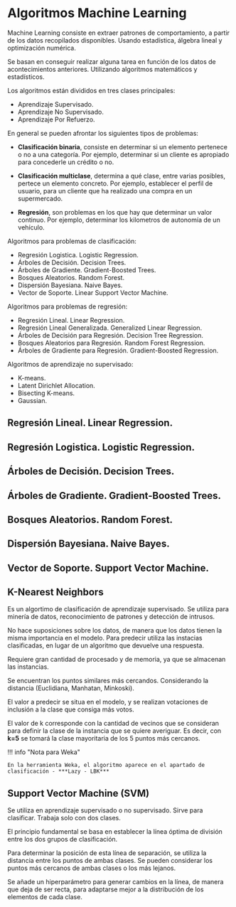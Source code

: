 # Algoritmos Machine Learning

Machine Learning consiste en extraer patrones de comportamiento, a partir de los datos recopilados disponibles. Usando estadística, álgebra lineal y optimización numérica.

Se basan en conseguir realizar alguna tarea en función de los datos de acontecimientos anteriores. Utilizando algoritmos matemáticos y estadísticos.

Los algoritmos están divididos en tres clases principales:

*   Aprendizaje Supervisado.
*   Aprendizaje No Supervisado.
*   Aprendizaje Por Refuerzo.

En general se pueden afrontar los siguientes tipos de problemas:

*   **Clasificación binaria**, consiste en determinar si un elemento pertenece o no a una categoría. Por ejemplo, determinar si un cliente es apropiado para concederle un crédito o no.

*   **Clasificación multiclase**, determina a qué clase, entre varias posibles, pertece un elemento concreto. Por ejemplo, establecer el perfil de usuario, para un cliente que ha realizado una compra en un supermercado.

*   **Regresión**, son problemas en los que hay que determinar un valor continuo. Por ejemplo, determinar los kilometros de autonomía de un vehículo.

Algoritmos para problemas de clasificación:


*   Regresión Logistica. Logistic Regression.
*   Árboles de Decisión. Decision Trees.
*   Árboles de Gradiente. Gradient-Boosted Trees.
*   Bosques Aleatorios. Random Forest.
*   Dispersión Bayesiana. Naive Bayes.
*   Vector de Soporte. Linear Support Vector Machine.

Algoritmos para problemas de regresión:

*   Regresión Lineal. Linear Regression.
*   Regresión Lineal Generalizada. Generalized Linear Regression.
*   Árboles de Decisión para Regresión. Decision Tree Regression.
*   Bosques Aleatorios para Regresión. Random Forest Regression.
*   Árboles de Gradiente para Regresión. Gradient-Boosted Regression.


Algoritmos de aprendizaje no supervisado:

*   K-means.
*   Latent Dirichlet Allocation.
*   Bisecting K-means.
*   Gaussian.


## Regresión Lineal. Linear Regression.


## Regresión Logistica. Logistic Regression.


## Árboles de Decisión. Decision Trees.


## Árboles de Gradiente. Gradient-Boosted Trees.


## Bosques Aleatorios. Random Forest.


## Dispersión Bayesiana. Naive Bayes.


## Vector de Soporte. Support Vector Machine.




## K-Nearest Neighbors

Es un algortimo de clasificación de aprendizaje supervisado. Se utiliza para minería de datos, reconocimiento de patrones y detección de intrusos.

No hace suposiciones sobre los datos, de manera que los datos tienen la misma importancia en el modelo. Para predecir utiliza las instacias clasificadas, en lugar de un algoritmo que devuelve una respuesta.

Requiere gran cantidad de procesado y de memoria, ya que se almacenan las instancias.

Se encuentran los puntos similares más cercandos. Considerando la distancia (Euclidiana, Manhatan, Minkoski).

El valor a predecir se situa en el modelo, y se realizan votaciones de inclusión a la clase que consiga más votos.

El valor de k corresponde con la cantidad de vecinos que se consideran para definir la clase de la instancia que se quiere averiguar. Es decir, con **k=5** se tomará la clase mayoritaria de los 5 puntos más cercanos.

!!! info "Nota para Weka"

    En la herramienta Weka, el algoritmo aparece en el apartado de clasificación - ***Lazy - LBK***



## Support Vector Machine (SVM)

Se utiliza en aprendizaje supervisado o no supervisado. Sirve para clasificar. Trabaja solo con dos clases. 

El principio fundamental se basa en establecer la línea óptima de división entre los dos grupos de clasificación.

Para determinar la posición de esta línea de separación, se utiliza la distancia entre los puntos de ambas clases. Se pueden considerar los puntos más cercanos de ambas clases o los más lejanos.

Se añade un hiperparámetro para generar cambios en la línea, de manera que deja de ser recta, para adaptarse mejor a la distribución de los elementos de cada clase.


